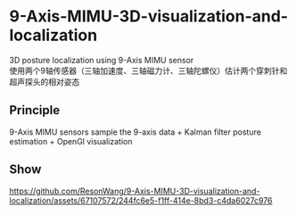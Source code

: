 # 9-Axis-MIMU-3D-visualization-and-localization
 3D posture localization using  9-Axis MIMU sensor  
使用两个9轴传感器（三轴加速度、三轴磁力计、三轴陀螺仪）估计两个穿刺针和超声探头的相对姿态
## Principle
9-Axis MIMU sensors sample the 9-axis data + Kalman filter posture estimation + OpenGl visualization
## Show
https://github.com/ResonWang/9-Axis-MIMU-3D-visualization-and-localization/assets/67107572/244fc6e5-f1ff-414e-8bd3-c4da6027c976
